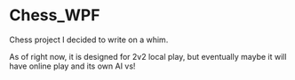 # Chess_WPF

Chess project I decided to write on a whim. 

As of right now, it is designed for 2v2 local play, but eventually maybe it will have online play and its own AI vs!
